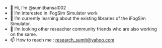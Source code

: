 - 👋 Hi, I’m @sumitbansal002
- 👀 I’m interested in iFogSim Simulator work
- 🌱 I’m currently learning about the existing libraries of the iFogSim Simulator. 
- 💞️ I’m looking other reseacher community friends who are also working on the same. 
- 📫 How to reach me : research_sumit@yahoo.com

<!---
sumitbansal002/sumitbansal002 is a ✨ special ✨ repository because its `README.md` (this file) appears on your GitHub profile.
You can click the Preview link to take a look at your changes.
--->
